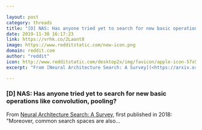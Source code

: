 ```yaml
---

layout: post
category: threads
title: "[D] NAS: Has anyone tried yet to search for new basic operations like convolution, pooling?"
date: 2019-11-30 16:17:23
link: https://vrhk.co/2Laont8
image: https://www.redditstatic.com/new-icon.png
domain: reddit.com
author: "reddit"
icon: http://www.redditstatic.com/desktop2x/img/favicon/apple-icon-57x57.png
excerpt: "From [Neural Architecture Search: A Survey](<https://arxiv.org/abs/1808.05377>), first published in 2018: \"Moreover, common search spaces are also..."

---
```


### [D] NAS: Has anyone tried yet to search for new basic operations like convolution, pooling?

From [Neural Architecture Search: A Survey](<https://arxiv.org/abs/1808.05377>), first published in 2018: "Moreover, common search spaces are also...
